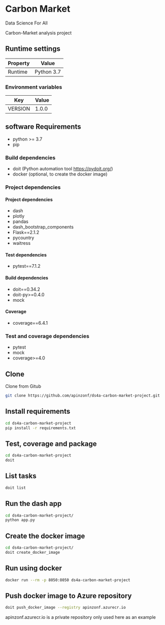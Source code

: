 # Carbon Market
Data Science For All

Carbon-Market analysis project

## Runtime settings

| Property | Value      |
|----------|------------|
| Runtime  | Python 3.7 |

### Environment variables

| Key     | Value |
|---------|-------|
| VERSION | 1.0.0 |

## software Requirements
- python >= 3.7
- pip

### Build dependencies
- doit (Python automation tool https://pydoit.org/)
- docker (optional, to create the docker image) 

### Project dependencies
#### Project dependencies
- dash
- plotly
- pandas
- dash_bootstrap_components
- Flask==2.1.2
- pycountry
- waitress
#### Test dependencies
- pytest==7.1.2
#### Build dependencies
- doit==0.34.2
- doit-py>=0.4.0
- mock
#### Coverage
- coverage==6.4.1


### Test and coverage dependencies
- pytest
- mock
- coverage>=4.0

## Clone 
Clone from Gitub

```bash
git clone https://github.com/apinzonf/ds4a-carbon-market-project.git
```

## Install requirements
```bash
cd ds4a-carbon-market-project
pip install -r requirements.txt
``` 

## Test, coverage and package
```bash
cd ds4a-carbon-market-project
doit
```

## List tasks
```bash
doit list
```

## Run the dash app
```bash
cd ds4a-carbon-market-project/
python app.py
```

## Create the docker image
```bash
cd ds4a-carbon-market-project/
doit create_docker_image 
```

## Run using docker 
```bash
docker run --rm -p 8050:8050 ds4a-carbon-market-project 
```

## Push docker image to Azure repository
```bash
doit push_docker_image --registry apinzonf.azurecr.io
```
apinzonf.azurecr.io is a private repository only used here as an example
